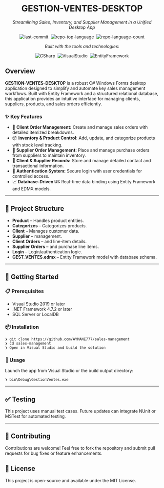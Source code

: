 <div align="center">
  <h1>GESTION-VENTES-DESKTOP</h1>
  <p><em>Streamlining Sales, Inventory, and Supplier Management in a Unified Desktop App</em></p>
  <img alt="last-commit" src="https://img.shields.io/github/last-commit/AYMANE777/sales-management?style=flat&logo=git&logoColor=white&color=0080ff" class="inline-block mx-1" style="margin: 0px 2px;">
  <img alt="repo-top-language" src="https://img.shields.io/github/languages/top/AYMANE777/sales-management?style=flat&color=0080ff" class="inline-block mx-1" style="margin: 0px 2px;">
  <img alt="repo-language-count" src="https://img.shields.io/github/languages/count/AYMANE777/sales-management?style=flat&color=0080ff" class="inline-block mx-1" style="margin: 0px 2px;">
  <p><em>Built with the tools and technologies:</em></p>
  <img alt="CSharp" src="https://img.shields.io/badge/C%23-239120.svg?style=flat&logo=c-sharp&logoColor=white" class="inline-block mx-1" style="margin: 0px 2px;">
  <img alt="VisualStudio" src="https://img.shields.io/badge/Visual%20Studio-5C2D91.svg?style=flat&logo=visual-studio&logoColor=white" class="inline-block mx-1" style="margin: 0px 2px;">
  <img alt="EntityFramework" src="https://img.shields.io/badge/Entity%20Framework-512BD4.svg?style=flat&logo=.net&logoColor=white" class="inline-block mx-1" style="margin: 0px 2px;">
</div>

<h2>Overview</h2>
<p><strong>GESTION-VENTES-DESKTOP</strong> is a robust C# Windows Forms desktop application designed to simplify and automate key sales management workflows. Built with Entity Framework and a structured relational database, this application provides an intuitive interface for managing clients, suppliers, products, and sales orders efficiently.</p>

<h3>✨ Key Features</h3>
<ul class="list-disc pl-4 my-0">
  <li class="my-0">🛒 <strong>Client Order Management:</strong> Create and manage sales orders with detailed itemized breakdowns.</li>
  <li class="my-0">📦 <strong>Inventory & Product Control:</strong> Add, update, and categorize products with stock level tracking.</li>
  <li class="my-0">🚚 <strong>Supplier Order Management:</strong> Place and manage purchase orders from suppliers to maintain inventory.</li>
  <li class="my-0">👥 <strong>Client & Supplier Records:</strong> Store and manage detailed contact and transactional information.</li>
  <li class="my-0">🔐 <strong>Authentication System:</strong> Secure login with user credentials for controlled access.</li>
  <li class="my-0">📈 <strong>Database-Driven UI:</strong> Real-time data binding using Entity Framework and EDMX models.</li>
</ul>

<hr>

<h2>🧰 Project Structure</h2>
<ul>
  <li><strong>Product</strong> – Handles product entities.</li>
  <li><strong>Categorizes</strong> – Categorizes products.</li>
  <li><strong>Client</strong> – Manages customer data.</li>
  <li><strong>Supplier</strong> – management.</li>
  <li><strong>Client Orders</strong> – and line-item details.</li>
  <li><strong>Supplier Orders</strong> – and purchase line items.</li>
  <li><strong>Login</strong> – Login/authentication logic.</li>
  <li><strong>GEST_VENTES.edmx</strong> – Entity Framework model with database schema.</li>
</ul>

<hr>

<h2>🚀 Getting Started</h2>

<h3>📋 Prerequisites</h3>
<ul>
  <li>Visual Studio 2019 or later</li>
  <li>.NET Framework 4.7.2 or later</li>
  <li>SQL Server or LocalDB</li>
</ul>

<h3>📦 Installation</h3>
<pre><code class="language-sh">❯ git clone https://github.com/AYMANE777/sales-management
❯ cd sales-management
❯ Open in Visual Studio and build the solution
</code></pre>

<h3>🧪 Usage</h3>
<p>Launch the app from Visual Studio or the build output directory:</p>
<pre><code class="language-sh">❯ bin\Debug\GestionVentes.exe
</code></pre>

<hr>

<h2>✅ Testing</h2>
<p>This project uses manual test cases. Future updates can integrate NUnit or MSTest for automated testing.</p>

<hr>

<h2>📌 Contributing</h2>
<p>Contributions are welcome! Feel free to fork the repository and submit pull requests for bug fixes or feature enhancements.</p>

<h2>📄 License</h2>
<p>This project is open-source and available under the MIT License.</p>
